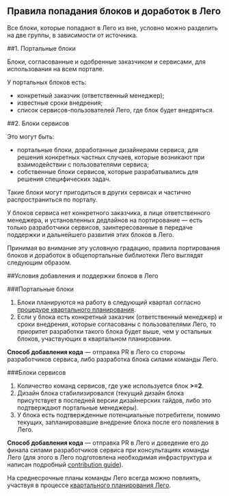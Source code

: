 Правила попадания блоков и доработок в Лего
-------------------------------------------

Все блоки, которые попадают в Лего из вне, условно можно разделить на две группы, в зависимости от источника.

##1. Портальные блоки

Блоки, согласованные и одобренные заказчиком и сервисами, для использования на всем портале.

У портальных блоков есть:

 - конкретный заказчик (ответственный менеджер);
 - известные сроки внедрения;
 - список сервисов-пользователей Лего, где блок будет внедряться.

##2. Блоки сервисов

Это могут быть:

 - портальные блоки, доработанные дизайнерами сервиса, для решения конкретных частных случаев, которые возникают при взаимодействии с пользователями сервиса;
 - собственные блоки сервисов, которые разрабатывались для решения специфических задач.

Такие блоки могут пригодиться в других сервисах и частично распространиться по порталу.

У блоков сервиса нет конкретного заказчика, в лице ответственного менеджера, и установленных дедлайнов на портирование — есть только разработчики сервисов, заинтересованные в передаче поддержки и дальнейшего развития этих блоков в Лего.

Принимая во внимание эту условную градацию, правила портирования блоков и доработок в общепортальные библиотеки Лего выглядят следующим образом.

##Условия добавления и поддержки блоков в Лего

###Портальные блоки
1. Блоки планируются на работу в следующий квартал согласно [процедуре квартального планирования](planning.md).
1. Если у блока есть конкретный заказчик (ответственный менеджер) и сроки внедрения, которые согласованы с пользователями Лего, то приоритет разработки такого блока будет выше, чем у остальных блоков, участвующих в квартальном планировании.

**Способ добавления кода** — отправка PR в Лего со стороны разработчиков сервиса, либо разработка блока силами команды Лего.

###Блоки сервисов
1. Количество команд сервисов, где уже используется блок **>=2**.
1. Дизайн блока стабилизировался (текущий дизайн блока присутствует в последней версии дизайнерских гайдов, либо это подтверждают портальные менеджеры).
1. У блока есть подтвержденные потенциальные потребители, помимо текущих, запланировавшие внедрение блока после его появления в Лего.

**Способ добавления кода** — отправка PR в Лего и доведение его до финала силами разработчиков сервиса при консультациях команды Лего (для этого в Лего подготовлена необходимая инфраструктура и написан подробный [contribution guide](contribute.md)).

На среднесрочные планы команды Лего всегда можно повлиять, участвуя в процессе [квартального планирования Лего](planning.md).
